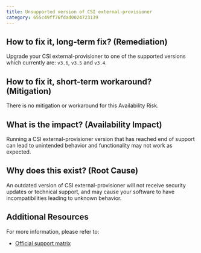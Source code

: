```yaml
---
title: Unsupported version of CSI external-provisioner
category: 655c49ff76fdad0024723139
---
```


## How to fix it, long-term fix? (Remediation)

Upgrade your CSI external-provisioner to one of the supported versions which currently are: `v3.6`, `v3.5` and `v3.4`.

## How to fix it, short-term workaround? (Mitigation)

There is no mitigation or workaround for this Availability Risk.

## What is the impact? (Availability Impact)

Running a CSI external-provisioner version that has reached end of support can lead to unintended behavior and functionality may not work as expected.

## Why does this exist? (Root Cause)

An outdated version of CSI external-provisioner will not receive security updates or technical support, and may cause your software to have incompatibilities leading to unknown behavior.

## Additional Resources

For more information, please refer to:

- [Official support matrix](https://kubernetes-csi.github.io/docs/external-provisioner.html)